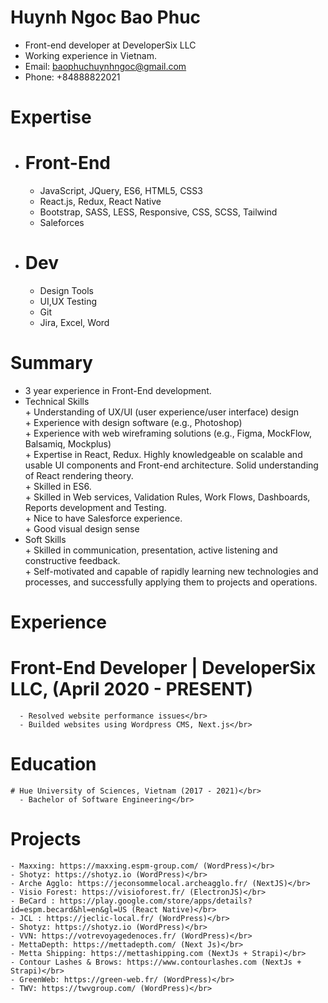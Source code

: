 # Huynh Ngoc Bao Phuc
  - Front-end developer at DeveloperSix LLC </br>
  - Working experience in Vietnam.</br>
  - Email: baophuchuynhngoc@gmail.com</br>
  - Phone: +84888822021</br>
  
# Expertise</br>

  - # Front-End</br>
    + JavaScript, JQuery, ES6, HTML5, CSS3</br>
    + React.js, Redux, React Native</br>
    + Bootstrap, SASS, LESS, Responsive, CSS, SCSS, Tailwind</br>
    + Saleforces</br>
    
  - # Dev</br>
    + Design Tools</br>
    + UI,UX Testing</br>
    + Git</br>
    + Jira, Excel, Word</br>
# Summary</br>
   - 3 year experience in Front-End development.</br>
   - Technical Skills</br>
    + Understanding of UX/UI (user experience/user interface) design</br>
    + Experience with design software (e.g., Photoshop)</br>
    + Experience with web wireframing solutions (e.g., Figma, MockFlow, Balsamiq, Mockplus)</br>
    + Expertise in React, Redux. Highly knowledgeable on scalable and usable UI components and Front-end architecture. Solid understanding of React rendering theory.</br>
    + Skilled in ES6.</br>
    + Skilled in  Web services, Validation Rules, Work Flows, Dashboards, Reports development and Testing.</br>
    + Nice to have Salesforce experience.</br>
    + Good visual design sense
   - Soft Skills</br>
    + Skilled in communication, presentation, active listening and constructive feedback.</br>
    + Self-motivated and capable of rapidly learning new technologies and processes, and successfully applying them to projects and operations.</br>
 # Experience
 
   # Front-End Developer | DeveloperSix LLC, (April 2020 - PRESENT)</br>
      - Resolved website performance issues</br>
      - Builded websites using Wordpress CMS, Next.js</br>
      
 # Education</br>
    # Hue University of Sciences, Vietnam (2017 - 2021)</br>
      - Bachelor of Software Engineering</br>
      
 # Projects</br>
    - Maxxing: https://maxxing.espm-group.com/ (WordPress)</br>
    - Shotyz: https://shotyz.io (WordPress)</br>
    - Arche Agglo: https://jeconsommelocal.archeagglo.fr/ (NextJS)</br>
    - Visio Forest: https://visioforest.fr/ (ElectronJS)</br>
    - BeCard : https://play.google.com/store/apps/details?id=espm.becard&hl=en&gl=US (React Native)</br>
    - JCL : https://jeclic-local.fr/ (WordPress)</br>
    - Shotyz: https://shotyz.io (WordPress)</br>
    - VVN: https://votrevoyagedenoces.fr/ (WordPress)</br>
    - MettaDepth: https://mettadepth.com/ (Next Js)</br>
    - Metta Shipping: https://mettashipping.com (NextJs + Strapi)</br>
    - Contour Lashes & Brows: https://www.contourlashes.com (NextJs + Strapi)</br>
    - GreenWeb: https://green-web.fr/ (WordPress)</br>
    - TWV: https://twvgroup.com/ (WordPress)</br>
    
